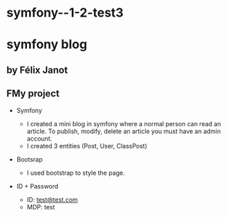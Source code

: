 # symfony--1-2-test3
# symfony blog
## by Félix Janot


## FMy project
- Symfony
    - I created a mini blog in symfony where a normal person can read an article. To publish, modify, delete an article you must have an admin account.
    - I created 3 entities (Post, User, ClassPost)
    
- Bootsrap
    - I used bootstrap to style the page.

- ID + Password
  - ID: test@test.com
  - MDP: test
    
